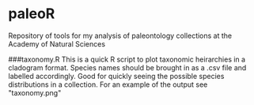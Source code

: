 # paleoR
Repository of tools for my analysis of paleontology collections at the Academy of Natural Sciences

###taxonomy.R 
This is a quick R script to plot taxonomic heirarchies in a cladogram format. Species names should be brought in as a .csv file and labelled accordingly. Good for quickly seeing the possible species distributions in a collection. For an example of the output see "taxonomy.png"